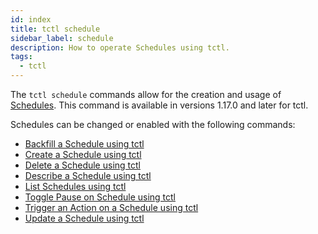 ```yaml
---
id: index
title: tctl schedule
sidebar_label: schedule
description: How to operate Schedules using tctl.
tags:
  - tctl
---
```


The `tctl schedule` commands allow for the creation and usage of [Schedules](/concepts/what-is-a-schedule).
This command is available in versions 1.17.0 and later for tctl.

Schedules can be changed or enabled with the following commands:

- [Backfill a Schedule using tctl](/tctl/schedule#backfill)
- [Create a Schedule using tctl](/tctl/schedule#create)
- [Delete a Schedule using tctl](/tctl/schedule#delete)
- [Describe a Schedule using tctl](/tctl/schedule#describe)
- [List Schedules using tctl](/tctl/schedule#list)
- [Toggle Pause on Schedule using tctl](/tctl/schedule#toggle)
- [Trigger an Action on a Schedule using tctl](/tctl/schedule#trigger)
- [Update a Schedule using tctl](/tctl/schedule#update)
